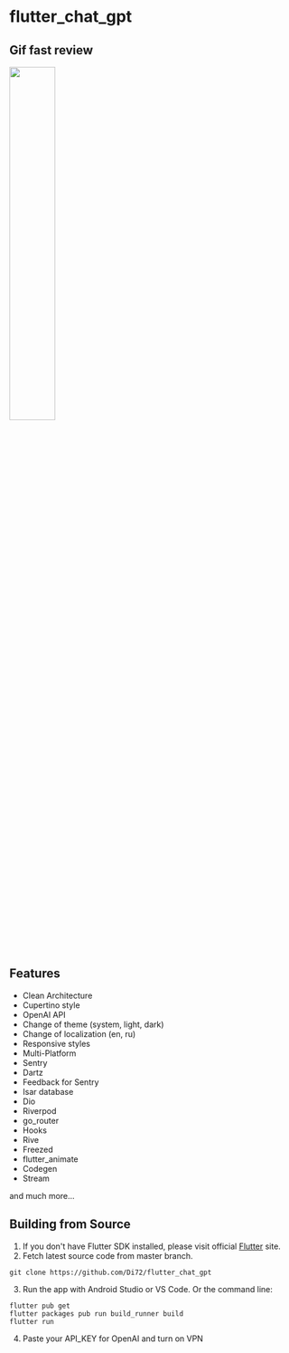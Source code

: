 # flutter_chat_gpt

## Gif fast review
<img src="https://raw.githubusercontent.com/Di72/img/master/qemu-system-x86_64_miUN8lHpGH.gif" width="40%">

## Features

* Clean Architecture
* Cupertino style
* OpenAI API
* Change of theme (system, light, dark)
* Change of localization (en, ru)
* Responsive styles
* Multi-Platform
* Sentry
* Dartz
* Feedback for Sentry
* Isar database
* Dio
* Riverpod
* go_router
* Hooks
* Rive
* Freezed
* flutter_animate
* Codegen
* Stream

and much more...

## Building from Source

1. If you don't have Flutter SDK installed, please visit official [Flutter](https://flutter.dev/) site.
2. Fetch latest source code from master branch.

```
git clone https://github.com/Di72/flutter_chat_gpt
```

3. Run the app with Android Studio or VS Code. Or the command line:

```
flutter pub get
flutter packages pub run build_runner build
flutter run
```

4. Paste your API_KEY for OpenAI and turn on VPN
